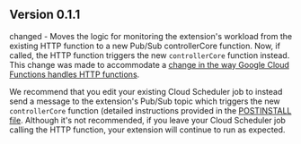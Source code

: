 ## Version 0.1.1

changed - Moves the logic for monitoring the extension's workload from the existing HTTP function to a new Pub/Sub controllerCore function. Now, if called, the HTTP function triggers the new `controllerCore` function instead.  This change was made to accommodate a [change in the way Google Cloud Functions handles HTTP functions](https://cloud.google.com/functions/docs/securing/managing-access#allowing_unauthenticated_function_invocation).

We recommend that you edit your existing Cloud Scheduler job to instead send a message to the extension's Pub/Sub topic which triggers the new `controllerCore` function (detailed instructions provided in the [POSTINSTALL file](https://github.com/firebase/extensions/blob/master/firestore-counter/POSTINSTALL.md). Although it's not recommended, if you leave your Cloud Scheduler job calling the HTTP function, your extension will continue to run as expected.
